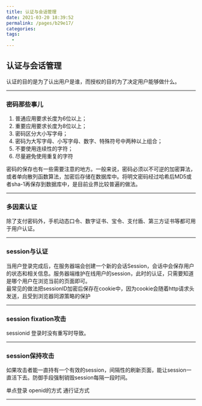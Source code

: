 ```yaml
---
title: 认证与会话管理
date: 2021-03-20 18:39:52
permalink: /pages/b29e17/
categories:
tags:
  - 
---
```

## 认证与会话管理

认证的目的是为了认出用户是谁，而授权的目的为了决定用户能够做什么。

---

### 密码那些事儿

1. 普通应用要求长度为6位以上；
2. 重要应用要求长度为8位以上；
3. 密码区分大小写字母；
4. 密码为大写字母、小写字母、数字、特殊符号中两种以上组合；
5. 不要使用连续性的字符；
6. 尽量避免使用重复的字符

密码的保存也有一些需要注意的地方。一般来说，密码必须以不可逆的加密算法，或者单向散列函数算法，加密后存储在数据库中。将明文密码经过哈希后MD5或者sha-1再保存到数据库中，是目前业界比较普遍的做法。

---

### 多因素认证

除了支付密码外，手机动态口令、数字证书、宝令、支付盾、第三方证书等都可用于用户认证。

---

### session与认证

当用户登录完成后，在服务器端会创建一个新的会话Session，会话中会保存用户的状态和相关信息。服务器端维护在线用户的session，此时的认证，只需要知道是哪个用户在浏览当前的页面即可。  
最常见的做法把sessionID加密后保存在cookie中，因为cookie会随着http请求头发送，且受到浏览器同源策略的保护

---

### session fixation攻击

sessionid 登录时没有重写时导致。

---

### session保持攻击

如果攻击者能一直持有一个有效的session，间隔性的刷新页面，能让session一直活下去。防御手段强制销毁session每隔一段时间。   

单点登录 openid的方式 通行证方式

---